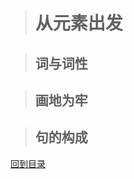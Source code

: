 ># 从元素出发

>## 词与词性

>## 画地为牢

>## 句的构成

[回到目录](https://github.com/Comac123/EN666/blob/master/README.md)
